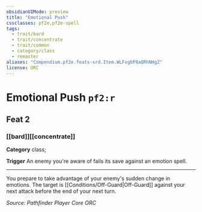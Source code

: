 ```yaml
---
obsidianUIMode: preview
title: "Emotional Push"
cssclasses: pf2e,pf2e-spell
tags:
  - trait/bard
  - trait/concentrate
  - trait/common
  - category/class
  - remaster
aliases: "Compendium.pf2e.feats-srd.Item.WLFvgbP8aQRhNHgZ"
license: ORC
---
```

# Emotional Push `pf2:r`
## Feat 2
### [[bard]][[concentrate]]

**Category** class; 




**Trigger** An enemy you're aware of fails its save against an emotion spell.

* * *

You prepare to take advantage of your enemy's sudden change in emotions. The target is [[Conditions/Off-Guard|Off-Guard]] against your next attack before the end of your next turn.

*Source: Pathfinder Player Core*
*ORC*